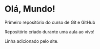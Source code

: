 # Olá, Mundo!
 Primeiro repositório do curso de Git e GitHub

 Repositório criado durante uma aula ao vivo!
 
 Linha adicionado pelo site.
